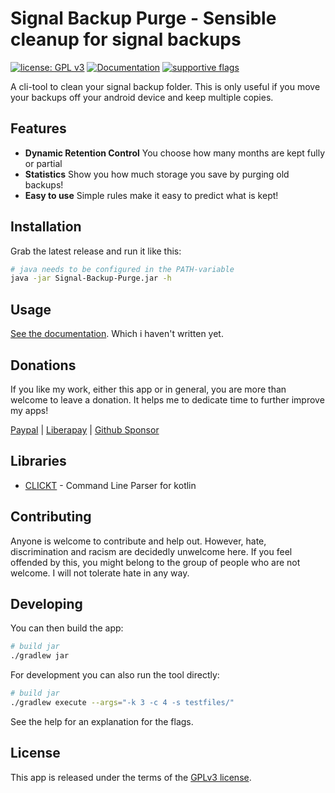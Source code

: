 # Signal Backup Purge - Sensible cleanup for signal backups
[![license: GPL v3](https://img.shields.io/badge/License-GPLv3-blue.svg)](https://github.com/newhinton/Round-Sync/blob/master/LICENSE)
[![Documentation](https://img.shields.io/badge/Documentation-NotYet-4aad4e)](https://felixnuesse.de/donate) [![supportive flags](https://img.shields.io/badge/support-🇺🇦_🏳️‍⚧_🏳️‍🌈-4aad4e)](https://roundsync.com)


A cli-tool to clean your signal backup folder. This is only useful if you move your backups off your android device and keep multiple copies.

## Features

- **Dynamic Retention Control** You choose how many months are kept fully or partial
- **Statistics** Show you how much storage you save by purging old backups!
- **Easy to use** Simple rules make it easy to predict what is kept!

## Installation

Grab the latest release and run it like this:

```sh
# java needs to be configured in the PATH-variable
java -jar Signal-Backup-Purge.jar -h
```


## Usage
[See the documentation](https://felixnuesse.de/donate). Which i haven't written yet.


Donations
------------

If you like my work, either this app or in general, you are more than welcome to leave a donation.
It helps me to dedicate time to further improve my apps!

[Paypal](https://www.paypal.com/paypalme/felixnuesse) | [Liberapay](https://liberapay.com/newhinton) | [Github Sponsor](https://github.com/sponsors/newhinton)


## Libraries
- [CLICKT](https://ajalt.github.io/clikt/) - Command Line Parser for kotlin

## Contributing

Anyone is welcome to contribute and help out. However, hate, discrimination and racism are decidedly unwelcome here. If you feel offended by this, you might belong to the group of people who are not welcome. I will not tolerate hate in any way.

## Developing


You can then build the app:

```sh
# build jar
./gradlew jar

```


For development you can also run the tool directly:

```sh
# build jar
./gradlew execute --args="-k 3 -c 4 -s testfiles/"

```

See the help for an explanation for the flags.


## License
This app is released under the terms of the [GPLv3 license](https://github.com/newhinton/signal-backup-purge/blob/master/LICENSE).



